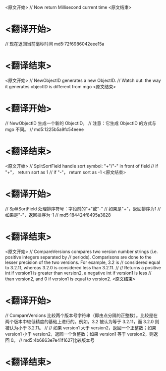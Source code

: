 
<原文开始>
// Now return Millisecond current time
<原文结束>

# <翻译开始>
// 现在返回当前毫秒时间 md5:72f6986042eee15a
# <翻译结束>


<原文开始>
// NewObjectID generates a new ObjectID.
// Watch out: the way it generates objectID is different from mgo
<原文结束>

# <翻译开始>
// NewObjectID 生成一个新的 ObjectID。
// 注意：它生成 ObjectID 的方式与 mgo 不同。
// md5:1225b5a9fc54eeee
# <翻译结束>


<原文开始>
// SplitSortField handle sort symbol: "+"/"-" in front of field
// if "+"， return sort as 1
// if "-"， return sort as -1
<原文结束>

# <翻译开始>
// SplitSortField 处理排序符号：字段前的"+"或"-"
// 如果是"+"，返回排序为1
// 如果是"-"，返回排序为-1
// md5:184424f8495a3828
# <翻译结束>


<原文开始>
// CompareVersions compares two version number strings (i.e. positive integers separated by
// periods). Comparisons are done to the lesser precision of the two versions. For example, 3.2 is
// considered equal to 3.2.11, whereas 3.2.0 is considered less than 3.2.11.
//
// Returns a positive int if version1 is greater than version2, a negative int if version1 is less
// than version2, and 0 if version1 is equal to version2.
<原文结束>

# <翻译开始>
// CompareVersions 比较两个版本号字符串（即由点分隔的正整数）。比较是在两个版本中较低精度的基础上进行的。例如，3.2 被认为等于 3.2.11，而 3.2.0 则被认为小于 3.2.11。
//
// 如果 version1 大于 version2，返回一个正整数；如果 version1 小于 version2，返回一个负整数；如果 version1 等于 version2，则返回 0。
// md5:4b6863e7e41f1627比较版本号
# <翻译结束>

